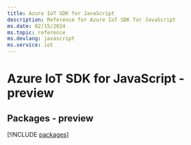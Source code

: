 ```yaml
---
title: Azure IoT SDK for JavaScript
description: Reference for Azure IoT SDK for JavaScript
ms.date: 02/15/2024
ms.topic: reference
ms.devlang: javascript
ms.service: iot
---
```

# Azure IoT SDK for JavaScript - preview
## Packages - preview
[!INCLUDE [packages](iot-index.md)]